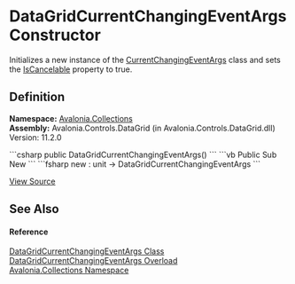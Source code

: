 # DataGridCurrentChangingEventArgs Constructor


Initializes a new instance of the <a href="https://learn.microsoft.com/dotnet/api/system.componentmodel.currentchangingeventargs" target="_blank" rel="noopener noreferrer">CurrentChangingEventArgs</a> class and sets the <a href="https://learn.microsoft.com/dotnet/api/system.componentmodel.currentchangingeventargs.iscancelable" target="_blank" rel="noopener noreferrer">IsCancelable</a> property to true.



## Definition
**Namespace:** <a href="N_Avalonia_Collections">Avalonia.Collections</a>  
**Assembly:** Avalonia.Controls.DataGrid (in Avalonia.Controls.DataGrid.dll) Version: 11.2.0

<Tabs groupId="api-code-preview">
<TabItem value="csharp" label="C#">
```csharp
public DataGridCurrentChangingEventArgs()
```
</TabItem>
<TabItem value="vb" label="VB">
```vb
Public Sub New
```
</TabItem>
<TabItem value="fsharp" label="F#">
```fsharp
new : unit -> DataGridCurrentChangingEventArgs
```
</TabItem>
</Tabs>



<a href="https://github.com/AvaloniaUI/Avalonia/tree/master/src/Avalonia.Controls.DataGrid/Collections/IDataGridCollectionView.cs#L22" title="View the source code">View Source</a>



## See Also


#### Reference
<a href="T_Avalonia_Collections_DataGridCurrentChangingEventArgs">DataGridCurrentChangingEventArgs Class</a>  
<a href="Overload_Avalonia_Collections_DataGridCurrentChangingEventArgs__ctor">DataGridCurrentChangingEventArgs Overload</a>  
<a href="N_Avalonia_Collections">Avalonia.Collections Namespace</a>  
